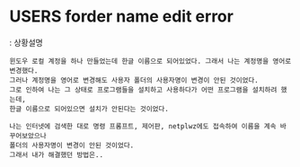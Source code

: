 # USERS forder name edit error

:   상황설명

    윈도우 로컬 계정을 하나 만들었는데 한글 이름으로 되어있었다. 그래서 나는 계정명을 영어로 변경했다.
    그러나 계정명을 영어로 변경해도 사용자 폴더의 사용자명이 변경이 안된 것이었다.
    그로 인하여 나는 그 상태로 프로그램들을 설치하고 사용하다가 어떤 프로그램을 설치하려 했는데,
    한글 이름으로 되어있으면 설치가 안된다는 것이었다.

    나는 인터넷에 검색한 대로 명령 프롬프트, 제어판, netplwz에도 접속하여 이름을 계속 바꾸어보았으나
    폴더의 사용자명이 변경이 안된 것이었다.
    그래서 내가 해결했던 방법은..
